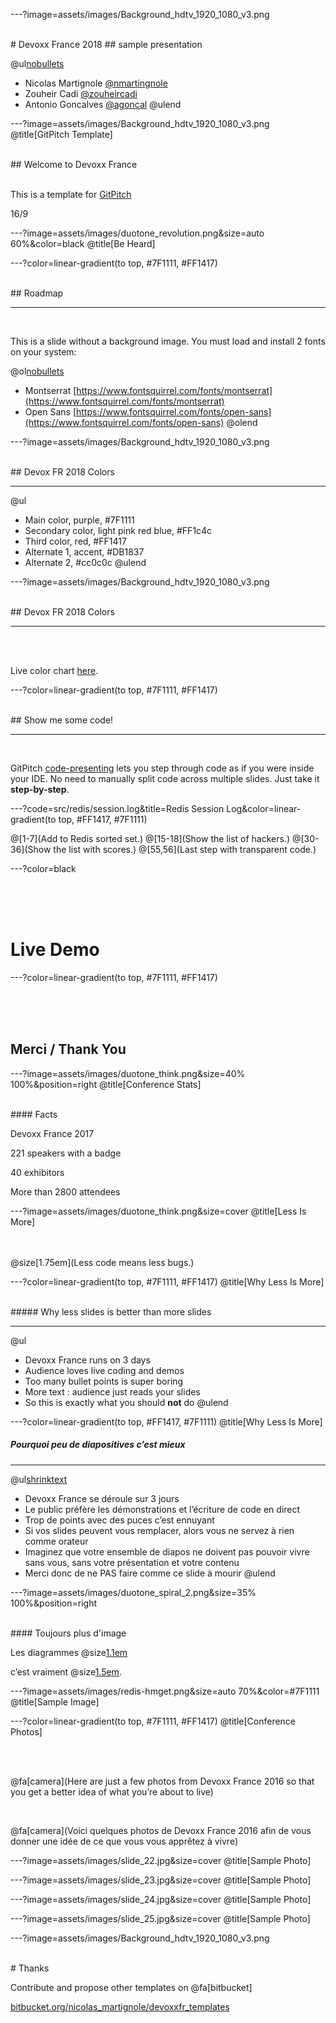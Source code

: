 ---?image=assets/images/Background_hdtv_1920_1080_v3.png

<br>
# Devoxx France 2018
## sample presentation
<br>

@ul[nobullets](false)
- Nicolas Martignole [@nmartingnole](http://twitter.com/nmartignole)
- Zouheir Cadi [@zouheircadi](http://twitter.com/zouheircadi)
- Antonio Goncalves [@agoncal](http://twitter.com/agoncal)
@ulend

---?image=assets/images/Background_hdtv_1920_1080_v3.png
@title[GitPitch Template]

<br>
## Welcome to Devoxx France
<br><br>

This is a template for [GitPitch](https://gitpitch.com)

16/9

---?image=assets/images/duotone_revolution.png&size=auto 60%&color=black
@title[Be Heard]

---?color=linear-gradient(to top, #7F1111, #FF1417)

<br>
## Roadmap
<hr>
<br>

This is a slide without a background image. You must load and install 2 fonts on your system:

@ol[nobullets](false)
- Montserrat [https://www.fontsquirrel.com/fonts/montserrat](https://www.fontsquirrel.com/fonts/montserrat)
- Open Sans [https://www.fontsquirrel.com/fonts/open-sans](https://www.fontsquirrel.com/fonts/open-sans)
@olend

---?image=assets/images/Background_hdtv_1920_1080_v3.png

<br>
## Devox FR 2018 Colors
<hr>

@ul
- Main color, purple, #7F1111
- Secondary color, light pink red blue, #FF1c4c
- Third color, red, #FF1417
- Alternate 1, accent, #DB1837
- Alternate 2, #cc0c0c
@ulend

---?image=assets/images/Background_hdtv_1920_1080_v3.png

<br>
## Devox FR 2018 Colors
<hr>
<br><br>

Live color chart [here](https://color.adobe.com/fr/Devoxx-FR-2018-v2-color-theme-10608716).

---?color=linear-gradient(to top, #7F1111, #FF1417)

<br>
## Show me some code!
<hr>
<br>

GitPitch [code-presenting](https://github.com/gitpitch/gitpitch/wiki/Code-Presenting)
lets you step through code as if you were inside your IDE.
No need to manually split code across multiple slides. Just take it **step-by-step**.

---?code=src/redis/session.log&title=Redis Session Log&color=linear-gradient(to top, #FF1417, #7F1111)

@[1-7](Add to Redis sorted set.)
@[15-18](Show the list of hackers.)
@[30-36](Show the list with scores.)
@[55,56](Last step with transparent code.)

---?color=black

<br><br><br>

# Live Demo

---?color=linear-gradient(to top, #7F1111, #FF1417)

<br><br><br>

## Merci / Thank You

---?image=assets/images/duotone_think.png&size=40% 100%&position=right
@title[Conference Stats]

<br>
#### Facts
<br>

Devoxx France 2017

221 speakers with a badge

40 exhibitors

More than 2800 attendees

---?image=assets/images/duotone_think.png&size=cover
@title[Less Is More]

<br><br>
@size[1.75em](Less code means less bugs.)

---?color=linear-gradient(to top, #7F1111, #FF1417)
@title[Why Less Is More]

<br>
##### Why less slides is better than more slides
<hr>

@ul[](false)
- Devoxx France runs on 3 days
- Audience loves live coding and demos
- Too many bullet points is super boring
- More text : audience just reads your slides
- So this is exactly what you should **not** do
@ulend

---?color=linear-gradient(to top, #FF1417, #7F1111)
@title[Why Less Is More]

##### Pourquoi peu de diapositives c’est mieux

<hr>

@ul[shrinktext](false)
- Devoxx France se déroule sur 3 jours
- Le public préfère les démonstrations et l’écriture de code en direct
- Trop de points avec des puces c’est ennuyant
- Si vos slides peuvent vous remplacer, alors vous ne servez à rien comme orateur
- Imaginez que votre ensemble de diapos ne doivent pas pouvoir vivre sans vous, sans votre présentation et votre contenu
- Merci donc de ne PAS faire comme ce slide à mourir
@ulend

---?image=assets/images/duotone_spiral_2.png&size=35% 100%&position=right

<br>
#### Toujours plus d'image
<br>

Les diagrammes @size[1.1em](@color[#CC0C0C](dynamiques))

c’est vraiment @size[1.5em](top).

---?image=assets/images/redis-hmget.png&size=auto 70%&color=#7F1111
@title[Sample Image]

---?color=linear-gradient(to top, #7F1111, #FF1417)
@title[Conference Photos]

<br><br>

@fa[camera](Here are just a few photos from Devoxx France 2016 so that you get a better idea of what you’re about to live)

<br>

@fa[camera](Voici quelques photos de Devoxx France 2016 afin de vous donner une idée de ce que vous vous apprêtez à vivre)

---?image=assets/images/slide_22.jpg&size=cover
@title[Sample Photo]

---?image=assets/images/slide_23.jpg&size=cover
@title[Sample Photo]

---?image=assets/images/slide_24.jpg&size=cover
@title[Sample Photo]

---?image=assets/images/slide_25.jpg&size=cover
@title[Sample Photo]

---?image=assets/images/Background_hdtv_1920_1080_v3.png

<br>
# Thanks
<br>

Contribute and propose other templates on @fa[bitbucket]

[bitbucket.org/nicolas_martignole/devoxxfr_templates](https://bitbucket.org/nicolas_martignole/devoxxfr_templates/overview)

